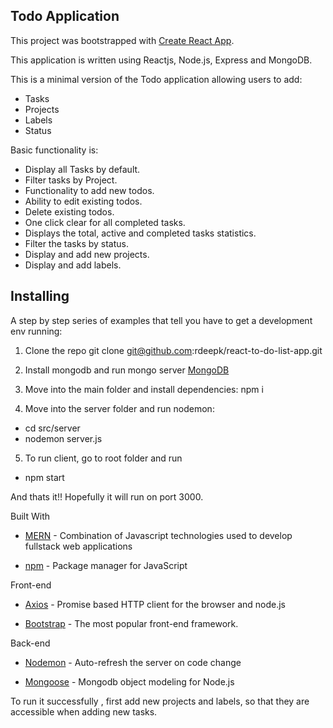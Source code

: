 ## Todo Application

This project was bootstrapped with [Create React App](https://github.com/facebookincubator/create-react-app).

This application is written using Reactjs, Node.js, Express and MongoDB.

This is a minimal version of the Todo application allowing users to add:
- Tasks
- Projects
- Labels
- Status

Basic functionality is:

- Display all Tasks by default.
- Filter tasks by Project.
- Functionality to add new todos.
- Ability to edit existing todos.
- Delete existing todos.
- One click clear for all completed tasks.
- Displays the total, active and completed tasks statistics.
- Filter the tasks by status.
- Display and add new projects.
- Display and add labels.


## Installing

A step by step series of examples that tell you have to get a development env running:

1. Clone the repo
git clone git@github.com:rdeepk/react-to-do-list-app.git

2. Install mongodb and run mongo server
[MongoDB](https://docs.mongodb.com/manual/installation/)

3. Move into the main folder and install dependencies:
npm i

4. Move into the server folder and run nodemon:
- cd src/server
- nodemon server.js

5. To run client, go to root folder and run
- npm start

And thats it!! Hopefully it will run on port 3000.

Built With

- [MERN](http://mern.io/) - Combination of Javascript technologies used to develop fullstack web applications

- [npm](https://www.npmjs.com/) - Package manager for JavaScript

Front-end

- [Axios](https://github.com/axios/axios) - Promise based HTTP client for the browser and node.js

- [Bootstrap](http://getbootstrap.com/) - The most popular front-end framework.

Back-end

- [Nodemon](https://nodemon.io/) - Auto-refresh the server on code change

- [Mongoose](http://mongoosejs.com/) - Mongodb object modeling for Node.js


To run it successfully , first add new projects and labels, so that they are accessible when adding new tasks.